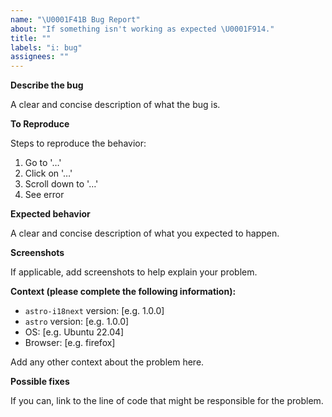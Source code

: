 ```yaml
---
name: "\U0001F41B Bug Report"
about: "If something isn't working as expected \U0001F914."
title: ""
labels: "i: bug"
assignees: ""
---
```


**Describe the bug**

A clear and concise description of what the bug is.

**To Reproduce**

Steps to reproduce the behavior:

1. Go to '…'
2. Click on '…'
3. Scroll down to '…'
4. See error

**Expected behavior**

A clear and concise description of what you expected to happen.

**Screenshots**

If applicable, add screenshots to help explain your problem.

**Context (please complete the following information):**

- `astro-i18next` version: [e.g. 1.0.0]
- `astro` version: [e.g. 1.0.0]
- OS: [e.g. Ubuntu 22.04]
- Browser: [e.g. firefox]

Add any other context about the problem here.

**Possible fixes**

If you can, link to the line of code that might be responsible for the problem.
